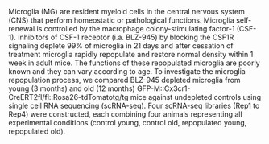 Microglia (MG) are resident myeloid cells in the central nervous system (CNS) that perform homeostatic or pathological functions. 
Microglia self-renewal is controlled by the macrophage colony-stimulating factor-1 (CSF-1). 
Inhibitors of CSF-1 receptor (i.a. BLZ-945) by blocking the CSF1R signaling deplete 99% of microglia in 21 days and after cessation of treatment microglia rapidly repopulate and restore normal density within 1 week in adult mice. 
The functions of these repopulated microglia are poorly known and they can vary according to age. 
To investigate the microglia repopulation process, we compared BLZ-945 depleted microglia from young (3 months) and old (12 months) GFP-M::Cx3cr1-CreERT2fl/fl::Rosa26-tdTomatotg/tg mice against undepleted controls using single cell RNA sequencing (scRNA-seq). 
Four scRNA-seq libraries (Rep1 to Rep4) were constructed, each combining four animals representing all experimental conditions (control young, control old, repopulated young, repopulated old). 
